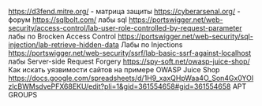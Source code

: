 https://d3fend.mitre.org/ - матрица защиты 
https://cyberarsenal.org/ - форум
https://sqlbolt.com/ лабы sql 
https://portswigger.net/web-security/access-control/lab-user-role-controlled-by-request-parameter лабы по Brocken Access Control
https://portswigger.net/web-security/sql-injection/lab-retrieve-hidden-data Лабы по Injections
https://portswigger.net/web-security/ssrf/lab-basic-ssrf-against-localhost лабы Server-side Request Forgery 
https://spy-soft.net/owasp-juice-shop/ Как искать уязвимости сайтов на примере OWASP Juice Shop
https://docs.google.com/spreadsheets/d/1H9_xaxQHpWaa4O_Son4Gx0YOIzlcBWMsdvePFX68EKU/edit?pli=1&gid=361554658#gid=361554658 APT GROUPS 
